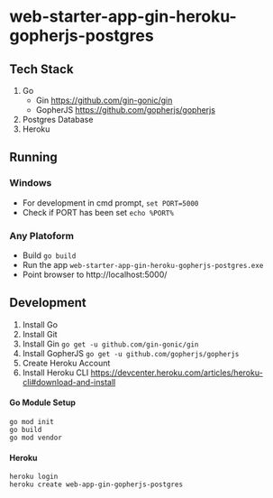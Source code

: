 # web-starter-app-gin-heroku-gopherjs-postgres

## Tech Stack

1. Go
    - Gin
    https://github.com/gin-gonic/gin
    - GopherJS 
    https://github.com/gopherjs/gopherjs
2. Postgres Database
3. Heroku

## Running

### Windows

- For development in cmd prompt, ```set PORT=5000```
- Check if PORT has been set ```echo %PORT%```

### Any Platoform
- Build ```go build```
- Run the app ```web-starter-app-gin-heroku-gopherjs-postgres.exe```
- Point browser to http://localhost:5000/

## Development

1. Install Go
2. Install Git
3. Install Gin 
```go get -u github.com/gin-gonic/gin```
3. Install GopherJS 
```go get -u github.com/gopherjs/gopherjs```
4. Create Heroku Account
5. Install Heroku CLI 
https://devcenter.heroku.com/articles/heroku-cli#download-and-install

#### Go Module Setup
```
go mod init
go build
go mod vendor
```

#### Heroku

```
heroku login
heroku create web-app-gin-gopherjs-postgres

```